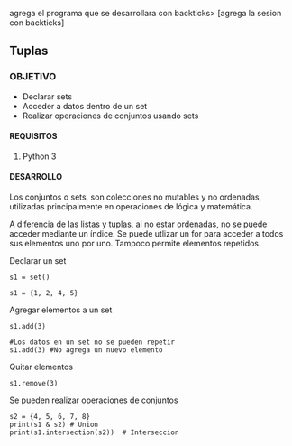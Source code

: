 
agrega el programa que se desarrollara con backticks> [agrega la sesion con backticks]

## Tuplas

### OBJETIVO

- Declarar sets
- Acceder a datos dentro de un set
- Realizar operaciones de conjuntos usando sets

#### REQUISITOS

1. Python 3

#### DESARROLLO

Los conjuntos o sets, son colecciones no mutables y no ordenadas, utilizadas principalmente en operaciones de lógica y matemática.

A diferencia de las listas y tuplas, al no estar ordenadas, no se puede acceder mediante un índice. Se puede utlizar un for para acceder a todos sus elementos uno por uno. Tampoco permite elementos repetidos.

 Declarar un set 
```
s1 = set()

s1 = {1, 2, 4, 5}
```
Agregar elementos a un set
```
s1.add(3)  

#Los datos en un set no se pueden repetir
s1.add(3) #No agrega un nuevo elemento
```

Quitar elementos
```
s1.remove(3)  
```
Se pueden realizar operaciones de conjuntos
```
s2 = {4, 5, 6, 7, 8}
print(s1 & s2) # Union 
print(s1.intersection(s2))  # Interseccion
```